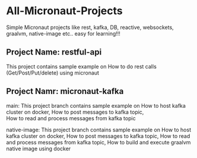 # All-Micronaut-Projects
Simple Micronaut projects like rest, kafka, DB, reactive, websockets, graalvm, native-image etc.. easy for learning!!!

Project Name: restful-api
--------------------------
This project contains sample example on 
How to do rest calls (Get/Post/Put/delete) using micronaut

Project Namr: micronaut-kafka
------------------------------
main: This project branch contains sample example on 
How to host kafka cluster on docker, 
How to post messages to kafka topic,  
How to read and process messages from kafka topic

native-image: This project branch contains sample example on 
How to host kafka cluster on docker, 
How to post messages to kafka topic, 
How to read and process messages from kafka topic,
How to build and execute graalvm native image using docker
